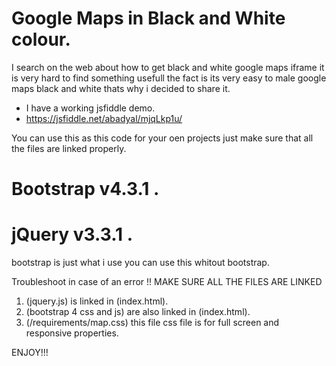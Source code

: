 

# Google Maps in Black and White colour.

I search on the web about how to get black and white google maps iframe it is very hard to find something usefull the fact is its very easy to male google maps black and white thats why i decided to share it. 

* I have a working jsfiddle demo. 
* https://jsfiddle.net/abadyal/mjqLkp1u/

You can use this as this code for your oen projects just make sure that all the files are linked properly.

# Bootstrap v4.3.1 .
# jQuery v3.3.1 .

bootstrap is just what i use you can use this whitout bootstrap.

Troubleshoot in case of an error
!! MAKE SURE ALL THE FILES ARE LINKED 

1. (jquery.js) is linked in (index.html).
2. (bootstrap 4 css and js) are also linked in (index.html).
3. (/requirements/map.css) this file css file is for full screen and responsive properties.  


ENJOY!!!
